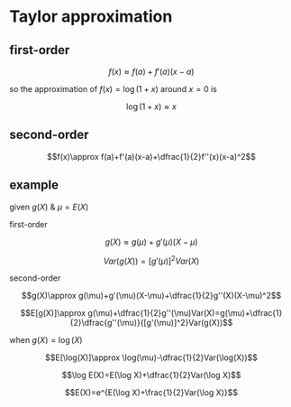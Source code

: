 # Taylor approximation

## first-order

$$f(x)\approx f(a)+f'(a)(x-a)$$

so the approximation of $f(x)=\log(1+x)$ around $x=0$ is

$$\log(1+x)\approx x$$

## second-order

$$f(x)\approx f(a)+f'(a)(x-a)+\dfrac{1}{2}f''(x)(x-a)^2$$

## example

given $g(X)$ & $\mu=E(X)$

first-order

$$g(X)\approx g(\mu)+g'(\mu)(X-\mu)$$

$$Var(g(X))=[g'(\mu)]^2Var(X)$$

second-order

$$g(X)\approx g(\mu)+g'(\mu)(X-\mu)+\dfrac{1}{2}g''(X)(X-\mu)^2$$

$$E[g(X)]\approx g(\mu)+\dfrac{1}{2}g''(\mu)Var(X)=g(\mu)+\dfrac{1}{2}\dfrac{g''(\mu)}{[g'(\mu)]^2}Var(g(X))$$

when $g(X)=\log(X)$

$$E[\log(X)]\approx \log(\mu)-\dfrac{1}{2}Var(\log(X))$$

$$\log E(X)=E(\log X)+\dfrac{1}{2}Var(\log X)$$

$$E(X)=e^{E(\log X)+\frac{1}{2}Var(\log X)}$$
